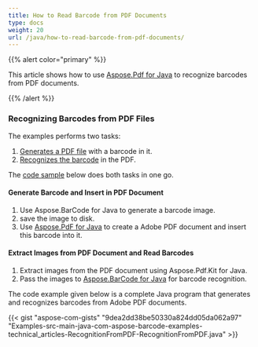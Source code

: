 ```yaml
---
title: How to Read Barcode from PDF Documents
type: docs
weight: 20
url: /java/how-to-read-barcode-from-pdf-documents/
---
```


{{% alert color="primary" %}} 

This article shows how to use [Aspose.Pdf for Java](http://www.aspose.com/products/pdf) to recognize barcodes from PDF documents.

{{% /alert %}} 
### **Recognizing Barcodes from PDF Files**
The examples performs two tasks:

1. [Generates a PDF file](/barcode/java/how-to-read-barcode-from-pdf-documents/) with a barcode in it.
1. [Recognizes the barcode](/barcode/java/how-to-read-barcode-from-pdf-documents/) in the PDF.

The [code sample](/barcode/java/how-to-read-barcode-from-pdf-documents/) below does both tasks in one go.
#### **Generate Barcode and Insert in PDF Document**
1. Use Aspose.BarCode for Java to generate a barcode image.
1. save the image to disk.
1. Use [Aspose.PdF for Java](http://www.aspose.com/community/files/72/java-components/aspose.pdf-for-java/default.aspx) to create a Adobe PDF document and insert this barcode into it.
#### **Extract Images from PDF Document and Read Barcodes**
1. Extract images from the PDF document using Aspose.Pdf.Kit for Java.
1. Pass the images to [Aspose.BarCode for Java](http://www.aspose.com/community/files/72/java-components/aspose.barcode-for-java/default.aspx) for barcode recognition.

The code example given below is a complete Java program that generates and recognizes barcodes from Adobe PDF documents.

{{< gist "aspose-com-gists" "9dea2dd38be50330a824dd05da062a97" "Examples-src-main-java-com-aspose-barcode-examples-technical_articles-RecognitionFromPDF-RecognitionFromPDF.java" >}}




